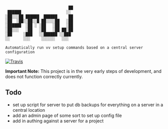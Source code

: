 ```
                            ██
 ██████                    ░░
░██░░░██ ██████  ██████     ██
░██  ░██░░██░░█ ██░░░░██   ░██
░██████  ░██ ░ ░██   ░██   ░██
░██░░░   ░██   ░██   ░██ ██░██
░██     ░███   ░░██████ ░░███
░░      ░░░     ░░░░░░   ░░░

Automatically run vv setup commands based on a central server configuration

```

[![Travis](https://img.shields.io/travis/bradp/proj.svg)]()

**Important Note:** This project is in the very early steps of development, and does not function correctly currently.


Todo
----
 * set up script for server to put db backups for everything on a server in a central location
 * add an admin page of some sort to set up config file
 * add in authing against a server for a project
